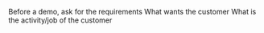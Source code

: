 Before a demo, ask for the requirements
What wants the customer
What is the activity/job of the customer
